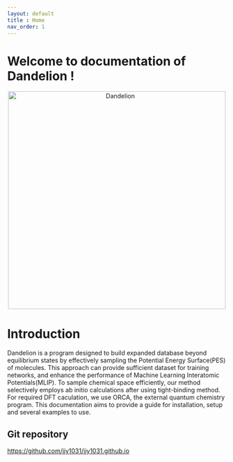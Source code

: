 ```yaml
---
layout: default
title : Home
nav_order: 1
---
```


# Welcome to documentation of Dandelion !
<div align="center">
  <img src="https://github.com/jjy1031/jjy1031.github.io/assets/160209859/5e541d6d-94b6-4c69-a452-bbac4cb2c26f" alt="Dandelion" width="500">
</div>

# Introduction
Dandelion is a program designed to build expanded database beyond equilibrium states by  effectively sampling the Potential Energy Surface(PES) of molecules. This approach can provide sufficient dataset for training networks, and enhance the performance of Machine Learning Interatomic Potentials(MLIP). To sample chemical space efficiently, our method selectively employs ab initio calculations after using tight-binding method. For required DFT caculation, we use ORCA, the external quantum chemistry program. This documentation aims to provide a guide for installation, setup and several examples to use. 

## Git repository
<https://github.com/jjy1031/jjy1031.github.io>
